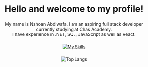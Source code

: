 <h1 align="center">Hello and welcome to my profile!</h1>

###

<p align="center">My name is Nshoan Abdlwafa. I am an aspiring full stack developer currently studying at Chas Academy.<br>I have experience in .NET, SQL, JavaScript as well as React.</p>

###

<div align="center">
  
  [![My Skills](https://skillicons.dev/icons?i=cs,dotnet,js,react,html,css,postgres,git&perline=4)](https://skillicons.dev)
  
</div>

###

<div align="center">
  
  ![Top Langs](https://github-readme-stats.vercel.app/api/top-langs/?username=chasacademy-nshoan-abdlwafa&layout=compact&theme=transparent)
  
</div>
